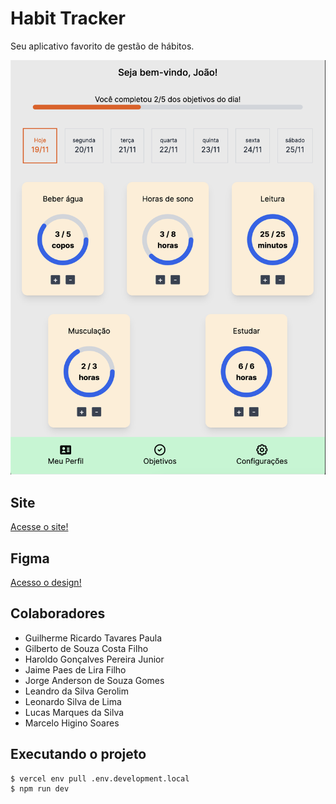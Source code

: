 # Habit Tracker

Seu aplicativo favorito de gestão de hábitos.

[![Assista o vídeo de demonstração!](public/habit-tracker-image.png)](public/habit-tracker.mov)

## Site

[Acesse o site!](https://habit-tracker-pied-zeta.vercel.app/)

## Figma

[Acesso o design!](https://www.figma.com/file/TBHfK511jKEwYUC60E17hA/Rastreador-de-H%C3%A1bito?type=design&node-id=0-1&mode=design&t=p5bxfZ9VkztVWnUe-0)

## Colaboradores

- Guilherme Ricardo Tavares Paula
- Gilberto de Souza Costa Filho
- Haroldo Gonçalves Pereira Junior
- Jaime Paes de Lira Filho
- Jorge Anderson de Souza Gomes
- Leandro da Silva Gerolim
- Leonardo Silva de Lima
- Lucas Marques da Silva
- Marcelo Higino Soares

## Executando o projeto

```shell
$ vercel env pull .env.development.local
$ npm run dev
```
